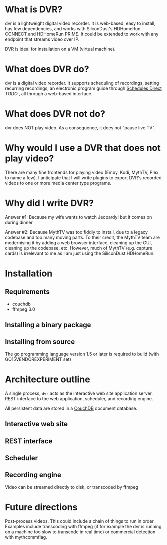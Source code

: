 # What is DVR?

dvr is a lightweight digital video recorder. It is web-based, easy to install, has few dependencies, and works with SilconDust's HDHomeRun CONNECT and HDHomeRun PRIME. It could be extended to work with any endpoint that streams video over IP.

DVR is ideal for installation on a VM (virtual machine).

# What does DVR do?

dvr is a digital video recorder. It supports scheduling of recordings, setting recurring recordings, an electronic program guide through [Schedules Direct](http://www.schedulesdirect.org) *TODO* , all through a web-based interface.

# What does DVR not do?

dvr does NOT play video. As a consequence, it does not "pause live TV". 

# Why would I use a DVR that does not play video?

There are many fine frontends for playing video (Emby, Kodi, MythTV, Plex, to name a few). I anticipate that I will write plugins to export DVR's recorded videos to one or more media center type programs.

# Why did I write DVR?

Answer #1: Because my wife wants to watch Jeopardy! but it comes on during dinner

Answer #2: Because MythTV was too fiddly to install, due to a legacy codebase and too many moving parts. To their credit, the MythTV team are modernising it by adding a web browser interface, cleaning up the GUI, cleaning up the codebase, etc. However, much of MythTV (e.g. capture cards) is irrelevant to me as I am just using the SiliconDust HDHomeRun.


# Installation
## Requirements

* couchdb
* ffmpeg 3.0

## Installing a binary package

## Installing from source

The go programming language version 1.5 or later is required to build (with GO15VENDOREXPERIMENT set)

# Architecture outline

A single process, `dvr` acts as the interactive web site application server, REST interface to the web application, scheduler, and recording engine.

All persistent data are stored in a [CouchDB](https://couchdb.apache.org/) document database.

## Interactive web site

## REST interface

## Scheduler

## Recording engine

Video can be streamed directly to disk, or transcoded by ffmpeg

# Future directions

Post-process videos. This could include a chain of things to run in order. Examples include transcoding with ffmpeg (if for example the dvr is running on a machine too slow to transcode in real time) or commercial detection with mythcommflag.


